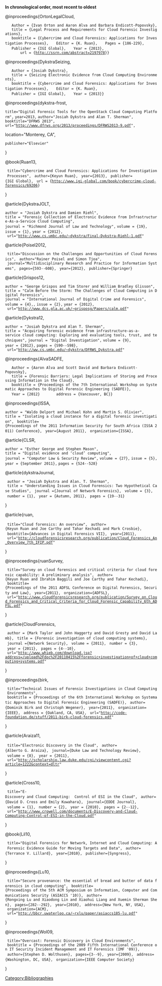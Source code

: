 **In chronological order, most recent to oldest**

<bibtex> @inproceedings{OrtonLegalCloud,

`   Author = {Ivan Orton and Aaron Alva and Barbara Endicott-Popovsky},`
`   title = {Legal Process and Requirements for Cloud Forensic Investigations},`
`   booktitle = {Cybercrime and Cloud Forensics: Applications for Investigation Processes},`
`   Editor = {K. Ruan},`
`   Pages = {186-229},`
`   Publisher = {IGI Global},`
`   Year = {2013},`
`       url = {`[`http://ssrn.com/abstract=2197978`](http://ssrn.com/abstract=2197978)`}}`

</bibtex>

<bibtex> @inproceedings{DykstraSeizing,

`   Author = {Josiah Dykstra},`
`   title = {Seizing Electronic Evidence from Cloud Computing Environments},`
`   booktitle = {Cybercrime and Cloud Forensics: Applications for Investigation Processes},`
`   Editor = {K. Ruan},`
`   Publisher = {IGI Global},`
`   Year = {2013}}`

</bibtex>

<bibtex> @inproceedings{dykstra-frost,

`title="Digital Forensic Tools for the OpenStack Cloud Computing Platform",`
`year=2013,`
`author="Josiah Dykstra and Alan T. Sherman",`
`booktitle="DFRWS 2013",`
`url="`[`http://www.dfrws.org/2013/proceedings/DFRWS2013-9.pdf`](http://www.dfrws.org/2013/proceedings/DFRWS2013-9.pdf)`",`

location="Monterey, CA",

`publisher="Elsevier"`

} </bibtex>

<bibtex> @book{Ruan13,

` title="Cybercrime and Cloud Forensics: Applications for Investigation Processes",`
` author={Keyun Ruan},`
` year={2013},`
` publisher={IGI Global},`
` url = {`[`http://www.igi-global.com/book/cybercrime-cloud-forensics/69206`](http://www.igi-global.com/book/cybercrime-cloud-forensics/69206)`}`

} </bibtex>

<bibtex> @article{DykstraJOLT,

`author = "Josiah Dykstra and Damien Riehl",`
`title = "Forensic Collection of Electronic Evidence from Infrastructure-As-a-Service Cloud Computing",`
`journal = "Richmond Journal of Law and Technology",`
`volume = {19},`
`issue = {1},`
`year = {2012},`
` url="`[`http://www.cs.umbc.edu/~dykstra/Final-Dykstra-Riehl-1.pdf`](http://www.cs.umbc.edu/~dykstra/Final-Dykstra-Riehl-1.pdf)`"`

</bibtex>

<bibtex> @article{Poisel2012,

` title="Discussion on the Challenges and Opportunities of Cloud Forensics",`
` author="Rainer Poisel and Simon Tjoa",`
` journal="Multidisciplinary Research and Practice for Information Systems",`
` pages={593--608},`
` year={2012},`
` publisher={Springer}`

</bibtex>

<bibtex> @article{Grispos12,

`author = "George Grispos and Tim Storer and William Bradley Glisson",`
`title = "Calm Before the Storm: The Challenges of Cloud Computing in Digital Forensics",`
`journal = "International Journal of Digital Crime and Forensics",`
`volume = {4},,`
`issue = {2},`
`year = {2012},`
` url="`[`http://www.dcs.gla.ac.uk/~grisposg/Papers/calm.pdf`](http://www.dcs.gla.ac.uk/~grisposg/Papers/calm.pdf)`"`

</bibtex>

<bibtex> @article{Dykstra12,

`author = "Josiah Dykstra and Alan T. Sherman",`
`title = "Acquiring forensic evidence from infrastructure-as-a-service cloud computing: Exploring and evaluating tools, trust, and techniques",`
`journal = "Digital Investigation",`
`volume = {9},`
`year = {2012},`
`pages = {S90--S98},`
` url="`[`http://ww.cs.umbc.edu/~dykstra/DFRWS_Dykstra.pdf`](http://ww.cs.umbc.edu/~dykstra/DFRWS_Dykstra.pdf)`"`

</bibtex>

<bibtex> @inproceedings{AlvaSADFE,

`   Author = {Aaron Alva and Scott David and Barbara Endicott-Popovsky},`
`   title = {Forensic Barriers: Legal Implications of Storing and Processing Information in the Cloud},`
`   booktitle = {Proceedings of the 7th International Workshop on Systematic Approaches to Digital Forensic Engineering (SADFE)},`
`   Year = {2012}`
`       address = {Vancouver, BC}}`

</bibtex>

<bibtex> @inproceedings{ISSA,

`author = "Waldo Delport and Michael Kohn and Martin S. Olivier",`
`title = "Isolating a cloud instance for a digital forensic investigation",`
` booktitle={Proceedings of the 2011 Information Security for South Africa (ISSA 2011) Conference},`
` year={August 2011},`
` organization={ISSA},`

</bibtex>

<bibtex> @article{CLSR,

`author = "Esther George and Stephen Mason",`
`title = "Digital evidence and ‘cloud’ computing",`
`journal = "Computer Law & Security Review",`
`volume = {27},`
`issue = {5},`
`year = {September 2011},`
`pages = {524--528}`

</bibtex>

<bibtex> @article{dykstraJournal,

` author = "Josiah Dykstra and Alan. T. Sherman",`
` title = "Understanding Issues in Cloud Forensics: Two Hypothetical Case Studies",`
` journal ={Journal of Network Forensics},`
` volume = {3},`
` number = {1},`
` year = {Autumn, 2011},`
` pages = {19--31}`

} </bibtex>

<bibtex> @article{ruan,

` title="Cloud forensics: An overview",`
` author={Keyun Ruan and Joe Carthy and Tahar Kechadi and Mark Crosbie},`
` booktitle={Advances in Digital Forensics VII},`
` year={2011},`
` url="`[`http://cloudforensicsresearch.org/publication/Cloud_Forensics_An_Overview_7th_IFIP.pdf`](http://cloudforensicsresearch.org/publication/Cloud_Forensics_An_Overview_7th_IFIP.pdf)`"`

}

</bibtex> <bibtex>

@inproceedings{ruanSurvey,

` title="Survey on cloud forensics and critical criteria for cloud forensic capability: A preliminary analysis",`
` author={Keyun Ruan and Ibrahim Baggili and Joe Carthy and Tahar Kechadi},`
` booktitle={Proceedings of the 2011 ADFSL Conference on Digital Forensics, Security and Law},`
` year={2011},`
` organization={ADFSL},`
` url="`[`http://www.cloudforensicsresearch.org/publication/Survey_on_Cloud_Forensics_and_Critical_Criteria_for_Cloud_Forensic_Capability_6th_ADFSL.pdf`](http://www.cloudforensicsresearch.org/publication/Survey_on_Cloud_Forensics_and_Critical_Criteria_for_Cloud_Forensic_Capability_6th_ADFSL.pdf)`"`

} </bibtex>

<bibtex> @article{CloudForensics,

` author = {Mark Taylor and John Haggerty and David Gresty and David Lamb},`
` title = {Forensic investigation of cloud computing systems},`
` journal ={Network Security},`
` volume = {2011},`
` number = {3},`
` year = {2011},`
` pages = {4--10},`
` url="`[`http://www.whieb.com/download.jsp?address=/upload%2Fdoc%2F20110415%2Fforensic+investigation+of+cloud+computing+systems.pdf`](http://www.whieb.com/download.jsp?address=/upload%2Fdoc%2F20110415%2Fforensic+investigation+of+cloud+computing+systems.pdf)`"`

}

</bibtex> <bibtex>

@inproceedings{birk,

` title="Technical Issues of Forensic Investigations in Cloud Computing Environments",`
` booktitle = {Proceedings of the 6th International Workshop on Systematic Approaches to Digital Forensic Engineering (SADFE)},`
` author={Dominik Birk and Christoph Wegener},`
` year={2011},`
` organization={IEEE},`
` address = {Oakland, CA, USA},`
` url="`[`http://code-foundation.de/stuff/2011-birk-cloud-forensics.pdf`](http://code-foundation.de/stuff/2011-birk-cloud-forensics.pdf)`"`

}

</bibtex>

<bibtex> @article{Araiza11,

` title="Electronic Discovery in the Cloud",`
` author={Alberto G. Araiza},`
` journal={Duke Law and Technology Review},`
` volume = {8},`
` year = {2011},`
` url="`[`http://scholarship.law.duke.edu/cgi/viewcontent.cgi?article=1222&context=dltr`](http://scholarship.law.duke.edu/cgi/viewcontent.cgi?article=1222&context=dltr)`"`

} </bibtex>

<bibtex> @article{Cross10,

` title="E-Discovery and Cloud Computing:  Control of ESI in the Cloud",`
` author={David D. Cross and Emily Kuwahara},`
` journal={EDDE Journal},`
` volume = {1},`
` number = {2},`
` year = {2010},`
` pages = {2--12},`
` url="`[`http://www.crowell.com/documents/E-Discovery-and-Cloud-Computing-Control-of-ESI-in-the-Cloud.pdf`](http://www.crowell.com/documents/E-Discovery-and-Cloud-Computing-Control-of-ESI-in-the-Cloud.pdf)`"`

} </bibtex>

<bibtex> @book{Lil10,

` title="Digital Forensics for Network, Internet and Cloud Computing: A Forensic Evidence Guide for Moving Targets and Data",`
` author={Terrance V. Lillard},`
` year={2010},`
` publisher={Syngress},`

} </bibtex>

<bibtex> @inproceedings{Lu10,

` title="Secure provenance: the essential of bread and butter of data forensics in cloud computing",`
` booktitle={Proceedings of the 5th ACM Symposium on Information, Computer and Communications Security (ASIACCS '10)},`
` author={Rongxing Lu and Xiaodong Lin and Xiaohui Liang and Xuemin Sherman Shen},`
` pages={282--292},`
` year={2010},`
` address={New York, NY, USA},`
` organization={ACM},`
` url="`[`http://bbcr.uwaterloo.ca/~rxlu/paper/asiaccs185-lu.pdf`](http://bbcr.uwaterloo.ca/~rxlu/paper/asiaccs185-lu.pdf)`"`

}

</bibtex>

<bibtex>

@inproceedings{Wol09,

` title="Overcast: Forensic Discovery in Cloud Environments",`
` booktitle = {Proceedings of the 2009 Fifth International Conference on IT Security Incident Management and IT Forensics (IMF '09)},`
` author={Stephen D. Wolthusen},`
` pages={3--9},`
` year={2009},`
` address={Washington, DC, USA},`
` organization={IEEE Computer Society}`

}

</bibtex>

[Category:Bibliographies](Category:Bibliographies "wikilink")